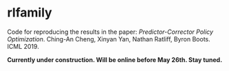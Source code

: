 # rlfamily
Code for reproducing the results in the paper: 
*Predictor-Corrector Policy Optimization*. Ching-An Cheng, Xinyan Yan, Nathan Ratliff, Byron Boots. ICML 2019. 

**Currently under construction. Will be online before May 26th. Stay tuned.**
